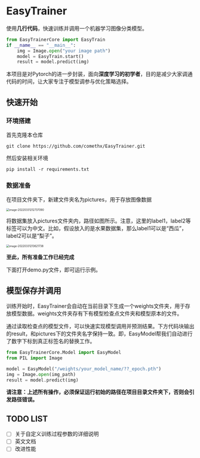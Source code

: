 # EasyTrainer
使用**几行代码**，快速训练并调用一个机器学习图像分类模型。

```python
from EasyTrainerCore import EasyTrain
if __name__ == "__main__":
    img = Image.open("your image path")
    model = EasyTrain.start()
    result = model.predict(img)
```

本项目是对Pytorch的进一步封装，面向**深度学习的初学者**，目的是减少大家调通代码的时间，让大家专注于模型调参与优化策略选择。

## 快速开始

### 环境搭建

首先克隆本仓库

```
git clone https://github.com/comethx/EasyTrainer.git
```

然后安装相关环境

```
pip install -r requirements.txt
```

### 数据准备

在项目文件夹下，新建文件夹名为pictures，用于存放图像数据

<img src="https://rufuspic.oss-cn-chengdu.aliyuncs.com/markdown_imgs/image-20220331212737090.png" alt="image-20220331212737090" style="zoom: 50%;" />

将数据集放入pictures文件夹内，路径如图所示。注意，这里的label1，label2等标签可以为中文。比如，假设放入的是水果数据集，那么label1可以是“西瓜”，label2可以是“梨子”。

<img src="https://rufuspic.oss-cn-chengdu.aliyuncs.com/markdown_imgs/image-20220331213621738.png" alt="image-20220331213621738" style="zoom: 50%;" />

**至此，所有准备工作已经完成**

下面打开demo.py文件，即可运行示例。

## 模型保存并调用

训练开始时，EasyTrainer会自动在当前目录下生成一个weights文件夹，用于存放模型数据。weights文件夹存有下有模型检查点文件夹和模型原本的文件。

通过读取检查点的模型文件，可以快速实现模型调用并预测结果。下方代码块输出的result，和pictures下的文件夹名字保持一致。即，EasyModel帮我们自动进行了数字下标到真正标签名的替换工作。

```python
from EasyTrainerCore.Model import EasyModel
from PIL import Image

model = EasyModel("/weights/your_model_name/??_epoch.pth")
img = Image.open(img_path)
result = model.predict(img)
```

**请注意：上述所有操作，必须保证运行初始的路径在项目目录文件夹下，否则会引发路径错误。**

## TODO LIST

- [ ] 关于自定义训练过程参数的详细说明
- [ ] 英文文档
- [ ] 改进性能